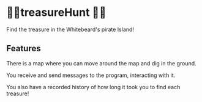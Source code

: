 # 🏴‍☠️treasureHunt 🏴‍☠️ 
Find the treasure in the Whitebeard's pirate Island!


## Features  ## 

There is a map where you can move around the map and dig in the ground.

You receive and send messages to the program, interacting with it.

You also have a recorded history of how long it took you to find each treasure!

